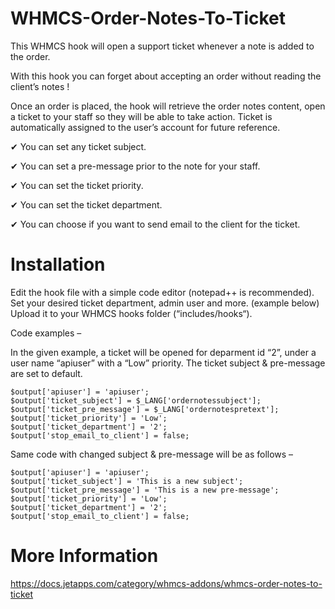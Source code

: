 # WHMCS-Order-Notes-To-Ticket

This WHMCS hook will open a support ticket whenever a note is added to the order.

With this hook you can forget about accepting an order without reading the client’s notes !

Once an order is placed, the hook will retrieve the order notes content, open a ticket to your staff so they will be able to take action. Ticket is automatically assigned to the user’s account for future reference.

✔ You can set any ticket subject.

✔ You can set a pre-message prior to the note for your staff.

✔ You can set the ticket priority.

✔ You can set the ticket department.

✔ You can choose if you want to send email to the client for the ticket.

# Installation

Edit the hook file with a simple code editor (notepad++ is recommended). Set your desired ticket department, admin user and more. (example below) Upload it to your WHMCS hooks folder (“includes/hooks“).

Code examples –

In the given example, a ticket will be opened for deparment id “2”, under a user name “apiuser” with a “Low” priority. The ticket subject & pre-message are set to default.

```
$output['apiuser'] = 'apiuser';
$output['ticket_subject'] = $_LANG['ordernotessubject'];
$output['ticket_pre_message'] = $_LANG['ordernotespretext'];
$output['ticket_priority'] = 'Low';
$output['ticket_department'] = '2';
$output['stop_email_to_client'] = false;
```

Same code with changed subject & pre-message will be as follows –
```
$output['apiuser'] = 'apiuser';
$output['ticket_subject'] = 'This is a new subject';
$output['ticket_pre_message'] = 'This is a new pre-message';
$output['ticket_priority'] = 'Low';
$output['ticket_department'] = '2';
$output['stop_email_to_client'] = false;
```

# More Information

https://docs.jetapps.com/category/whmcs-addons/whmcs-order-notes-to-ticket
